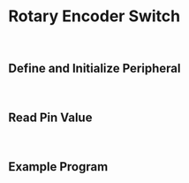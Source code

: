 # Rotary Encoder Switch
<br/>

## Define and Initialize Peripheral
<br/>

## Read Pin Value
<br/>

## Example Program
<br/>

